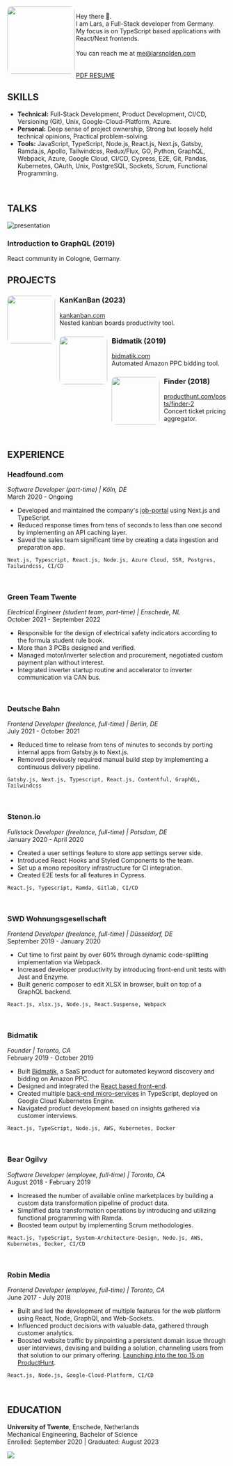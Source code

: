 <img align="left" width="155" height="155" style="border-radius: 10px" src="https://s3.amazonaws.com/larsnolden.com/profile_pic.png" />

Hey there 👋.<br>
I am Lars, a Full-Stack developer from Germany.<br>
My focus is on TypeScript based applications with React/Next frontends.
<br>
<br>
You can reach me at <me@larsnolden.com>
<br>
<br>
<br>
[PDF RESUME](https://s3.amazonaws.com/larsnolden.com/LarsNoldenResume.pdf)

## SKILLS

- **Technical:** Full-Stack Development, Product Development, CI/CD, Versioning (Git), Unix, Google-Cloud-Platform, Azure.
- **Personal:** Deep sense of project ownership, Strong but loosely held technical opinions, Practical problem-solving.
- **Tools:** JavaScript, TypeScript, Node.js, React.js, Next.js, Gatsby, Ramda.js, Apollo, Tailwindcss, Redux/Flux, GO, Python, GraphQL, Webpack, Azure, Google Cloud, CI/CD, Cypress, E2E, Git, Pandas, Kubernetes, OAuth, Unix, PostgreSQL, Sockets, Scrum, Functional Programming.

<br>

## TALKS
![presentation](https://s3.amazonaws.com/larsnolden.com/GraphQL_presentation.png)
    <div>
        <h3>Introduction to GraphQL (2019)</h3>
        <p>React community in Cologne, Germany.</p>
    </div>

## PROJECTS

<div style="margin-bottom: 15px;">
    <img align="left" width="110" height="110" style="border-radius: 10px; margin-right: 10px;" src="https://s3.amazonaws.com/larsnolden.com/KankanbanLogo.png" />
    <div>
        <h3>KanKanBan (2023)</h3>
        <p><strong></strong> <a href="https://kankanban.com">kankanban.com</a><br>
        Nested kanban boards productivity tool.</p>
    </div>
</div>

<div style="margin-bottom: 15px;">
    <img align="left" width="110" height="110" style="border-radius: 10px; margin-right: 10px;" src="https://s3.amazonaws.com/larsnolden.com/BidmatikLogoSmallSquare.png" />
    <div>
        <h3>Bidmatik (2019)</h3>
        <p><strong></strong> <a href="https://bidmatik.com">bidmatik.com</a><br>
        Automated Amazon PPC bidding tool.</p>
    </div>
</div>

<div style="margin-bottom: 15px;">
    <img align="left" width="110" height="110" style="border-radius: 10px; margin-right: 10px;" src="https://s3.amazonaws.com/larsnolden.com/FindrLogo.png" />
    <div>
        <h3>Finder (2018)</h3>
        <p><strong></strong> <a href="https://producthunt.com/posts/finder-2">producthunt.com/posts/finder-2</a><br>
        Concert ticket pricing aggregator.</p>
    </div>
</div>


<br>

## EXPERIENCE

### Headfound.com
*Software Developer (part-time) | Köln, DE*  
March 2020 - Ongoing
- Developed and maintained the company's [job-portal](https://jobs.headfound.com) using Next.js and TypeScript.
- Reduced response times from tens of seconds to less than one second by implementing an API caching layer.
- Saved the sales team significant time by creating a data ingestion and preparation app.

```
Next.js, Typescript, React.js, Node.js, Azure Cloud, SSR, Postgres, Tailwindcss, CI/CD
```
<br>

### Green Team Twente
*Electrical Engineer (student team, part-time) | Enschede, NL*  
October 2021 - September 2022
- Responsible for the design of electrical safety indicators according to the formula student rule book.
- More than 3 PCBs designed and verified.
- Managed motor/inverter selection and procurement, negotiated custom payment plan without interest.
- Integrated inverter startup routine and accelerator to inverter communication via CAN bus.

<br>

### Deutsche Bahn
*Frontend Developer (freelance, full-time) | Berlin, DE*  
July 2021 - October 2021
- Reduced time to release from tens of minutes to seconds by porting internal apps from Gatsby.js to Next.js.
- Removed previously required manual build step by implementing a continuous delivery pipeline.
```
Gatsby.js, Next.js, Typescript, React.js, Contentful, GraphQL, Tailwindcss
```

<br>

### Stenon.io
*Fullstack Developer (freelance, full-time) | Potsdam, DE*  
January 2020 - April 2020
- Created a user settings feature to store app settings server side.
- Introduced React Hooks and Styled Components to the team.
- Set up a mono repository infrastructure for CI integration.
- Created E2E tests for all features in Cypress.

```
React.js, Typescript, Ramda, Gitlab, CI/CD
```

<br>

### SWD Wohnungsgesellschaft
*Frontend Developer (freelance, full-time) | Düsseldorf, DE*  
September 2019 - January 2020
- Cut time to first paint by over 60% through dynamic code-splitting implementation via Webpack.
- Increased developer productivity by introducing front-end unit tests with Jest and Enzyme.
- Built generic composer to edit XLSX in browser, built on top of a GraphQL backend.

```
React.js, xlsx.js, Node.js, React.Suspense, Webpack
```

<br>

### Bidmatik
*Founder | Toronto, CA*  
February 2019 - October 2019
- Built [Bidmatik](https://bidmatik.com), a SaaS product for automated keyword discovery and bidding on Amazon PPC.
- Designed and integrated the [React based front-end](https://github.com/larsnolden/bidmatik_client).
- Created multiple [back-end micro-services](https://github.com/larsnolden/bidmatik_user) in TypeScript, deployed on Google Cloud Kubernetes Engine.
- Navigated product development based on insights gathered via customer interviews.

```
React.js, TypeScript, Node.js, AWS, Kubernetes, Docker
```

<br>

### Bear Ogilvy
*Software Developer (employee, full-time) | Toronto, CA*  
August 2018 - February 2019
- Increased the number of available online marketplaces by building a custom data transformation pipeline of product data.
- Simplified data transformation operations by introducing and utilizing functional programming with Ramda.
- Boosted team output by implementing Scrum methodologies.

```
React.js, TypeScript, System-Architecture-Design, Node.js, AWS, Kubernetes, Docker, CI/CD
```

<br>

### Robin Media
*Frontend Developer (employee, full-time) | Toronto, CA*  
June 2017 - July 2018
- Built and led the development of multiple features for the web platform using React, Node, GraphQl, and Web-Sockets.
- Influenced product decisions with valuable data, gathered through customer analytics.
- Boosted website traffic by pinpointing a persistent domain issue through user interviews, devising and building a solution, channeling users from that solution to our primary offering. [Launching into the top 15 on ProductHunt](https://www.producthunt.com/products/robin-4#finder-2).

```
React.js, Node.js, Google-Cloud-Platform, CI/CD
```

<br>

## EDUCATION

**University of Twente**, Enschede, Netherlands  
Mechanical Engineering, Bachelor of Science  
Enrolled: September 2020 | Graduated: August 2023

[<img src="https://larsnolden.goatcounter.com/count?p=/main">]()
